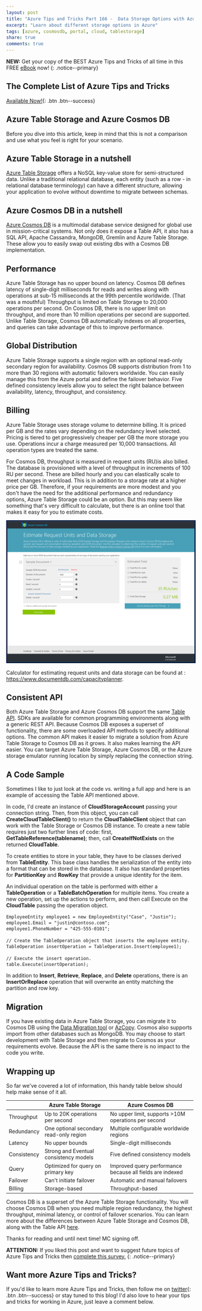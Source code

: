 ```yaml
---
layout: post
title: "Azure Tips and Tricks Part 166 -  Data Storage Options with Azure Storage and Cosmos DB"
excerpt: "Learn about different storage options in Azure"
tags: [azure, cosmosdb, portal, cloud, tablestorage]
share: true
comments: true
---
```

 
**NEW:** Get your copy of the BEST Azure Tips and Tricks of all time in this FREE [eBook](http://ebook.azuredev.tips) now!
{: .notice--primary}
 
## The Complete List of Azure Tips and Tricks
 
[Available Now!](https://michaelcrump.net/azure-tips-and-tricks-complete-list/){: .btn .btn--success}
 
## Azure Table Storage and Azure Cosmos DB

Before you dive into this article, keep in mind that this is not a comparison and use what you feel is right for your scenario. 

## Azure Table Storage in a nutshell

[Azure Table Storage](https://azure.microsoft.com/services/storage/tables/) offers a NoSQL key-value store for semi-structured data. 
Unlike a traditional relational database, each entity (such as a row - in relational database terminology) can have a different structure, allowing your application to evolve without downtime to migrate between schemas.

## Azure Cosmos DB in a nutshell

[Azure Cosmos DB](https://azure.microsoft.com/services/cosmos-db/) is a multimodal database service designed for global use in mission-critical systems. Not only does it expose a Table API, it also has a SQL API, Apache Cassandra, MongoDB, Gremlin and Azure Table Storage. These allow you to easily swap out existing dbs with a Cosmos DB implementation. 

## Performance

Azure Table Storage has no upper bound on latency. Cosmos DB defines latency of single-digit milliseconds for reads and writes along with operations at sub-15 milliseconds at the 99th percentile worldwide. (That was a mouthful) Throughput is limited on Table Storage to 20,000 operations per second. On Cosmos DB, there is no upper limit on throughput, and more than 10 million operations per second are supported. Unlike Table Storage, Cosmos DB automatically indexes on all properties, and queries can take advantage of this to improve performance.

## Global Distribution

Azure Table Storage supports a single region with an optional read-only secondary region for availability. Cosmos DB supports distribution from 1 to more than 30 regions with automatic failovers worldwide. You can easily manage this from the Azure portal and define the failover behavior. Five defined consistency levels allow you to select the right balance between availability, latency, throughput, and consistency.

## Billing

Azure Table Storage uses storage volume to determine billing. It is priced per GB and the rates vary depending on the redundancy level selected. Pricing is tiered to get progressively cheaper per GB the more storage you use. Operations incur a charge measured per 10,000 transactions. All operation types are treated the same.

For Cosmos DB, throughput is measured in request units (RU)is also billed. The database is provisioned with a level of throughput in increments of 100 RU per second. These are billed hourly and you can elastically scale to meet changes in workload. This is in addition to a storage rate at a higher price per GB. Therefore, if your requirements are more modest and you don't have the need for the additional performance and redundancy options, Azure Table Storage could be an option. But this may seem like something that's very difficult to calculate, but there is an online tool that makes it easy for you to estimate costs.
 
<img style="border:3px solid #021a40" src="/files/azure-cosmos-planner.png">

Calculator for estimating request units and data storage can be found at : https://www.documentdb.com/capacityplanner.

## Consistent API

Both Azure Table Storage and Azure Cosmos DB support the same [Table API](https://docs.microsoft.com/en-us/azure/cosmos-db/table-introduction). SDKs are available for common programming environments along with a generic REST API. Because Cosmos DB exposes a superset of functionality, there are some overloaded API methods to specify additional options. The common API makes it easier to migrate a solution from Azure Table Storage to Cosmos DB as it grows. It also makes learning the API easier. You can target Azure Table Storage, Azure Cosmos DB, or the Azure storage emulator running location by simply replacing the connection string.

## A Code Sample

Sometimes I like to just look at the code vs. writing a full app and here is an example of accessing the Table API mentioned above. 

In code, I'd create an instance of **CloudStorageAccount** passing your connection string. Then, from this object, you can call **CreateCloudTableClient()** to return the **CloudTableClient** object that can work with the Table Storage or Cosmos DB instance. To create a new table requires just two further lines of code: first, **GetTableReference(tablename)**; then, call **CreateIfNotExists** on the returned **CloudTable**.

To create entities to store in your table, they have to be classes derived from **TableEntity**. This base class handles the serialization of the entity into a format that can be stored in the database. It also has standard properties for **PartitionKey** and **RowKey** that provide a unique identity for the item.

An individual operation on the table is performed with either a **TableOperation** or a **TableBatchOperation** for multiple items. You create a new operation, set up the actions to perform, and then call Execute on the **CloudTable** passing the operation object. 

```
EmployeeEntity employee1 = new EmployeeEntity("Case", "Justin");
employee1.Email = "justin@contoso.com";
employee1.PhoneNumber = "425-555-0101";

// Create the TableOperation object that inserts the employee entity.
TableOperation insertOperation = TableOperation.Insert(employee1);

// Execute the insert operation.
table.Execute(insertOperation);
```

In addition to **Insert**, **Retrieve**, **Replace**, and **Delete** operations, there is an **InsertOrReplace** operation that will overwrite an entity matching the partition and row key.

## Migration

If you have existing data in Azure Table Storage, you can migrate it to Cosmos DB using the [Data Migration tool](https://docs.microsoft.com/en-us/azure/cosmos-db/import-data) or [AzCopy](https://docs.microsoft.com/en-us/azure/storage/common/storage-use-azcopy). Cosmos also supports import from other databases such as MongoDB. You may choose to start development with Table Storage and then migrate to Cosmos as your requirements evolve. Because the API is the same there is no impact to the code you write.

## Wrapping up

So far we've covered a lot of information, this handy table below should help make sense of it all.

|            | Azure Table Storage | Azure Cosmos DB |
| ---------- | ------------------- | --------------- |
| Throughput | Up to 20K operations per second | No upper limit, supports >10M operations per second |
| Redundancy | One optional secondary read-only region | Multiple configurable worldwide regions |
| Latency | No upper bounds | Single-digit milliseconds |
| Consistency | Strong and Eventual consistency models | Five defined consistency models |
| Query | Optimized for query on primary key | Improved query performance because all fields are indexed |
| Failover | Can't initiate failover | Automatic and manual failovers |
| Billing | Storage-based | Throughput-based |


Cosmos DB is a superset of the Azure Table Storage functionality. You will choose Cosmos DB when you need multiple region redundancy, the highest throughput, minimal latency, or control of failover scenarios. You can learn more about the differences between Azure Table Storage and Cosmos DB, along with the Table API [here](https://docs.microsoft.com/en-us/azure/cosmos-db/table-introduction). 

Thanks for reading and until next time! MC signing off. 

**ATTENTION:** If you liked this post and want to suggest future topics of Azure Tips and Tricks then [complete this survey.](http://survey.azuredev.tips)
{: .notice--primary}
 
## Want more Azure Tips and Tricks?
 
If you'd like to learn more Azure Tips and Tricks, then follow me on [twitter](http://twitter.com/mbcrump){: .btn .btn--success} or stay tuned to this blog! I'd also love to hear your tips and tricks for working in Azure, just leave a comment below.